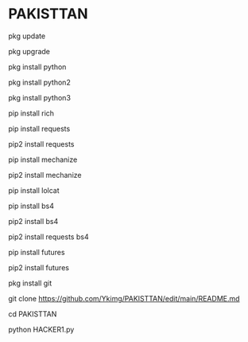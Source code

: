 # PAKISTTAN


pkg update 

pkg upgrade 

pkg install python

pkg install python2

pkg install python3

pip install rich

pip install requests

pip2 install requests

pip install mechanize

pip2 install mechanize

pip install lolcat

pip install bs4

pip2 install bs4

pip2 install requests bs4

pip install futures

pip2 install futures

pkg install git

git clone https://github.com/Ykimg/PAKISTTAN/edit/main/README.md

cd PAKISTTAN

python HACKER1.py

